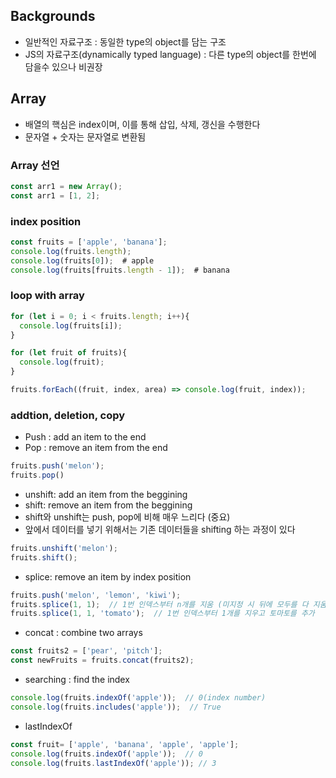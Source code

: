 ## Backgrounds
* 일반적인 자료구조 : 동일한 type의 object를 담는 구조
* JS의 자료구조(dynamically typed language) : 다른 type의 object를 한번에 담을수 있으나 비권장

## Array
* 배열의 핵심은 index이며, 이를 통해 삽입, 삭제, 갱신을 수행한다
* 문자열 + 숫자는 문자열로 변환됨

### Array 선언

```javascript
const arr1 = new Array();
const arr1 = [1, 2];
```

### index position

```javascript
const fruits = ['apple', 'banana'];
console.log(fruits.length);
console.log(fruits[0]);  # apple
console.log(fruits[fruits.length - 1]);  # banana
```

### loop with array

```javascript
for (let i = 0; i < fruits.length; i++){
  console.log(fruits[i]);
}

for (let fruit of fruits){
  console.log(fruit);
}

fruits.forEach((fruit, index, area) => console.log(fruit, index));
```

### addtion, deletion, copy
* Push : add an item to the end
* Pop : remove an item from the end

```javascript
fruits.push('melon');
fruits.pop()
```

* unshift: add an item from the beggining
* shift: remove an item from the beggining
* shift와 unshift는 push, pop에 비해 매우 느리다 (중요)
* 앞에서 데이터를 넣기 위해서는 기존 데이터들을 shifting 하는 과정이 있다

```javascript
fruits.unshift('melon');
fruits.shift();
```

* splice: remove an item by index position

```javascript
fruits.push('melon', 'lemon', 'kiwi');
fruits.splice(1, 1);  // 1번 인덱스부터 n개를 지움 (미지정 시 뒤에 모두를 다 지움)
fruits.splice(1, 1, 'tomato');  // 1번 인덱스부터 1개를 지우고 토마토를 추가
```

* concat : combine two arrays

```javascript
const fruits2 = ['pear', 'pitch'];
const newFruits = fruits.concat(fruits2);
```

* searching : find the index

```javascript
console.log(fruits.indexOf('apple'));  // 0(index number)
console.log(fruits.includes('apple'));  // True
```

* lastIndexOf

```javascript
const fruit= ['apple', 'banana', 'apple', 'apple'];
console.log(fruits.indexOf('apple'));  // 0
console.log(fruits.lastIndexOf('apple')); // 3
```

